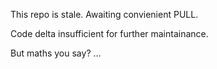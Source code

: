 This repo is stale. Awaiting convienient PULL.

Code delta insufficient for further maintainance.

But maths you say? ...
